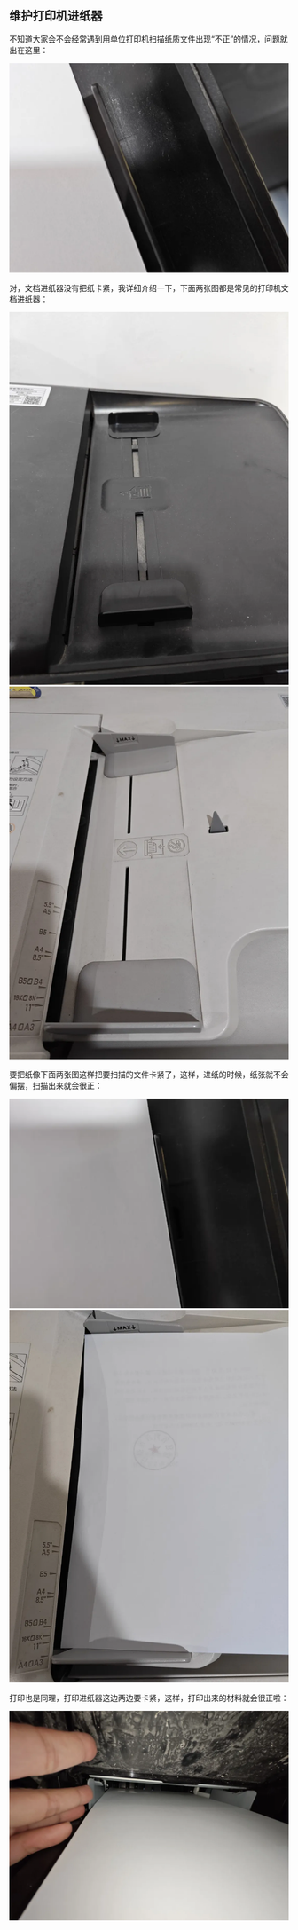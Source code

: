 ## 维护打印机进纸器
不知道大家会不会经常遇到用单位打印机扫描纸质文件出现“不正”的情况，问题就出在这里：

![问题](../images/1-维修家电/07-维护打印机进纸器/问题.webp)

对，文档进纸器没有把纸卡紧，我详细介绍一下，下面两张图都是常见的打印机文档进纸器：

![详解](../images/1-维修家电/07-维护打印机进纸器/详解.webp)
![详解1](../images/1-维修家电/07-维护打印机进纸器/详解1.webp)

要把纸像下面两张图这样把要扫描的文件卡紧了，这样，进纸的时候，纸张就不会偏摆，扫描出来就会很正：

![详解2](../images/1-维修家电/07-维护打印机进纸器/详解2.webp)
![详解3](../images/1-维修家电/07-维护打印机进纸器/详解3.webp)

打印也是同理，打印进纸器这边两边要卡紧，这样，打印出来的材料就会很正啦：

![详解4](../images/1-维修家电/07-维护打印机进纸器/详解4.webp)
